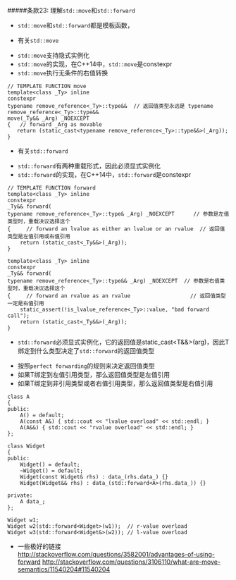 #####条款23: 理解`std::move`和`std::forward`
- `std::move`和`std::forward`都是模板函数，

- 有关`std::move`
 + `std::move`支持隐式实例化
 + `std::move`的实现，在C++14中，`std::move`是constexpr
 + `std::move`执行无条件的右值转换
```
// TEMPLATE FUNCTION move
template<class _Ty> inline
constexpr
typename remove_reference<_Ty>::type&&  // 返回值类型永远是 typename remove_reference<_Ty>::type&&
move(_Ty&& _Arg) _NOEXCEPT
{	// forward _Arg as movable
   return (static_cast<typename remove_reference<_Ty>::type&&>(_Arg));
}
```

- 有关`std::forward`
 + `std::forward`有两种重载形式，因此必须显式实例化
 + `std::forward`的实现，在C++14中，`std::forward`是constexpr
```
// TEMPLATE FUNCTION forward
template<class _Ty> inline
constexpr
_Ty&& forward(
typename remove_reference<_Ty>::type& _Arg) _NOEXCEPT      // 参数是左值类型时，重载决议选择这个
{	  // forward an lvalue as either an lvalue or an rvalue  // 返回值类型是左值引用或右值引用
    return (static_cast<_Ty&&>(_Arg));
}

template<class _Ty> inline
constexpr
_Ty&& forward(
typename remove_reference<_Ty>::type&& _Arg) _NOEXCEPT  // 参数是右值类型时，重载决议选择这个
{	  // forward an rvalue as an rvalue                   // 返回值类型一定是右值引用
    static_assert(!is_lvalue_reference<_Ty>::value, "bad forward call");
    return (static_cast<_Ty&&>(_Arg));
}
```
- `std::forward`必须显式实例化，它的返回值是static_cast<T&&>(arg)，因此T绑定到什么类型决定了`std::forward`的返回值类型
 + 按照`perfect forwarding`的规则来决定返回值类型
 + 如果T绑定到左值引用类型，那么返回值类型是左值引用
 + 如果T绑定到非引用类型或者右值引用类型，那么返回值类型是右值引用
```
class A
{
public:
    A() = default;
    A(const A&) { std::cout << "lvalue overload" << std::endl; }
    A(A&&) { std::cout << "rvalue overload" << std::endl; }
};

class Widget
{
public:
    Widget() = default;
    ~Widget() = default;
    Widget(const Widget& rhs) : data_(rhs.data_) {}
    Widget(Widget&& rhs) : data_(std::forward<A>(rhs.data_)) {}
    
private:
    A data_;
};

Widget w1;
Widget w2(std::forward<Widget>(w1));  // r-value overload
Widget w3(std::forward<Widget&>(w2)); // l-value overload
```

- 一些极好的链接  
http://stackoverflow.com/questions/3582001/advantages-of-using-forward
http://stackoverflow.com/questions/3106110/what-are-move-semantics/11540204#11540204
